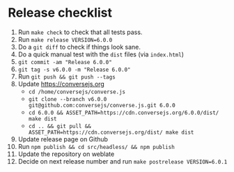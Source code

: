 # Release checklist

1. Run `make check` to check that all tests pass.
2. Run `make release VERSION=6.0.0`
3. Do a `git diff` to check if things look sane.
4. Do a quick manual test with the `dist` files (via `index.html`)
5. `git commit -am "Release 6.0.0"`
6. `git tag -s v6.0.0 -m "Release 6.0.0"`
7. Run `git push && git push --tags`
8. Update https://conversejs.org
    * `cd /home/conversejs/converse.js`
    * `git clone --branch v6.0.0 git@github.com:conversejs/converse.js.git 6.0.0`
    * `cd 6.0.0 && ASSET_PATH=https://cdn.conversejs.org/6.0.0/dist/ make dist`
    * `cd .. && git pull && ASSET_PATH=https://cdn.conversejs.org/dist/ make dist`
9. Update release page on Github
11. Run `npm publish && cd src/headless/ && npm publish`
12. Update the repository on weblate
13. Decide on next release number and run `make postrelease VERSION=6.0.1`
